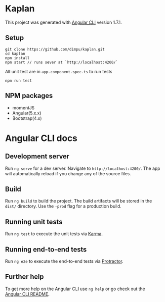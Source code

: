 # Kaplan

This project was generated with [Angular CLI](https://github.com/angular/angular-cli) version 1.7.1.

## Setup
```shell
git clone https://github.com/dimpu/kaplan.git
cd kaplan
npm install
npm start // runs sever at `http://localhost:4200/`
```

All unit test are in `app.component.spec.ts`
to run tests

```shell
npm run test
```

## NPM packages
-  momentJS
-  Angular(5.x.x)
-  Bootstrap(4.x)



# Angular CLI docs

## Development server

Run `ng serve` for a dev server. Navigate to `http://localhost:4200/`. The app will automatically reload if you change any of the source files.


## Build

Run `ng build` to build the project. The build artifacts will be stored in the `dist/` directory. Use the `-prod` flag for a production build.

## Running unit tests

Run `ng test` to execute the unit tests via [Karma](https://karma-runner.github.io).

## Running end-to-end tests

Run `ng e2e` to execute the end-to-end tests via [Protractor](http://www.protractortest.org/).

## Further help

To get more help on the Angular CLI use `ng help` or go check out the [Angular CLI README](https://github.com/angular/angular-cli/blob/master/README.md).
